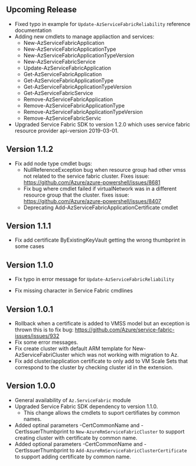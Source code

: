 <!--
    Please leave this section at the top of the change log.

    Changes for the upcoming release should go under the section titled "Upcoming Release", and should adhere to the following format:

    ## Upcoming Release
    * Overview of change #1
        - Additional information about change #1
    * Overview of change #2
        - Additional information about change #2
        - Additional information about change #2
    * Overview of change #3
    * Overview of change #4
        - Additional information about change #4

    ## YYYY.MM.DD - Version X.Y.Z (Previous Release)
    * Overview of change #1
        - Additional information about change #1
-->
## Upcoming Release
* Fixed typo in example for `Update-AzServiceFabricReliability` reference documentation
* Adding new cmdlets to manage appliaction and services:
    - New-AzServiceFabricApplication
    - New-AzServiceFabricApplicationType
    - New-AzServiceFabricApplicationTypeVersion
    - New-AzServiceFabricService
    - Update-AzServiceFabricApplication
    - Get-AzServiceFabricApplication
    - Get-AzServiceFabricApplicationType
    - Get-AzServiceFabricApplicationTypeVersion
    - Get-AzServiceFabricService
    - Remove-AzServiceFabricApplication
    - Remove-AzServiceFabricApplicationType
    - Remove-AzServiceFabricApplicationTypeVersion
    - Remove-AzServiceFabricServic
* Upgraded Service Fabric SDK to version 1.2.0 which uses service fabric resource provider api-version 2019-03-01.

## Version 1.1.2
* Fix add node type cmdlet bugs:
    - NullReferenceException bug when resource group had other vmss not related to the service fabric cluster. Fixes issue: https://github.com/Azure/azure-powershell/issues/8681
    - Fix bug where cmdlet failed if virtualNetwork was in a different resource group that the cluster. fixes issue: https://github.com/Azure/azure-powershell/issues/8407
    - Deprecating Add-AzServiceFabricApplicationCertificate cmdlet

## Version 1.1.1
* Fix add certificate ByExistingKeyVault getting the wrong thumbprint in some cases

## Version 1.1.0
* Fix typo in error message for `Update-AzServiceFabricReliability`

* Fix missing character in Service Fabric cmdlines

## Version 1.0.1
* Rollback when a certificate is added to VMSS model but an exception is thrown this is to fix bug: https://github.com/Azure/service-fabric-issues/issues/932
* Fix some error messages.
* Fix create cluster with default ARM template for New-AzServiceFabriCluster which was not working with migration to Az.
* Fix add cluster/application certificate to only add to VM Scale Sets that correspond to the cluster by checking cluster id in the extension.

## Version 1.0.0
* General availability of `Az.ServiceFabric` module
* Upgraded Service Fabric SDK dependency to version 1.1.0.
    - This change allows the cmdlets to suport certifiates by common names.
* Added optinal parameters -CertCommonName and -CertIssuerThumbprint to `New-AzureRmServiceFabricCluster` to support creating cluster with certificate by common name.
* Added optional parameters -CertCommonName and -CertIssuerThumbprint to `Add-AzureRmServiceFabricClusterCertificate` to support adding certificate by common name.

